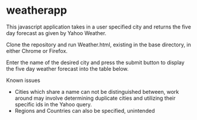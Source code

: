 weatherapp
==========
This javascript application takes in a user specified city and returns the five day forecast as given by Yahoo Weather.

Clone the repository and run Weather.html, existing in the base directory, in either Chrome or Firefox.

Enter the name of the desired city and press the submit button to display the five day weather forecast into the table below.


Known issues 
- Cities which share a name can not be distinguished between, work around may involve determining duplicate cities and utilizing their specific ids in the Yahoo query.
- Regions and Countries can also be specified, unintended
